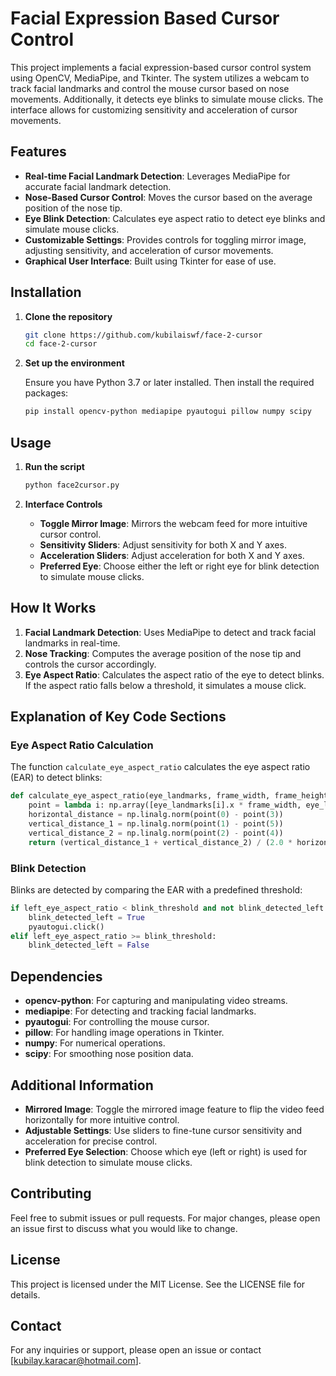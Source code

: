 # Facial Expression Based Cursor Control

This project implements a facial expression-based cursor control system using OpenCV, MediaPipe, and Tkinter. The system utilizes a webcam to track facial landmarks and control the mouse cursor based on nose movements. Additionally, it detects eye blinks to simulate mouse clicks. The interface allows for customizing sensitivity and acceleration of cursor movements.

## Features

- **Real-time Facial Landmark Detection**: Leverages MediaPipe for accurate facial landmark detection.
- **Nose-Based Cursor Control**: Moves the cursor based on the average position of the nose tip.
- **Eye Blink Detection**: Calculates eye aspect ratio to detect eye blinks and simulate mouse clicks.
- **Customizable Settings**: Provides controls for toggling mirror image, adjusting sensitivity, and acceleration of cursor movements.
- **Graphical User Interface**: Built using Tkinter for ease of use.

## Installation

1. **Clone the repository**
    ```bash
    git clone https://github.com/kubilaiswf/face-2-cursor
    cd face-2-cursor
    ```

2. **Set up the environment**

    Ensure you have Python 3.7 or later installed. Then install the required packages:
    ```bash
    pip install opencv-python mediapipe pyautogui pillow numpy scipy
    ```

## Usage

1. **Run the script**
    ```bash
    python face2cursor.py
    ```

2. **Interface Controls**
    - **Toggle Mirror Image**: Mirrors the webcam feed for more intuitive cursor control.
    - **Sensitivity Sliders**: Adjust sensitivity for both X and Y axes.
    - **Acceleration Sliders**: Adjust acceleration for both X and Y axes.
    - **Preferred Eye**: Choose either the left or right eye for blink detection to simulate mouse clicks.

## How It Works

1. **Facial Landmark Detection**: Uses MediaPipe to detect and track facial landmarks in real-time.
2. **Nose Tracking**: Computes the average position of the nose tip and controls the cursor accordingly.
3. **Eye Aspect Ratio**: Calculates the aspect ratio of the eye to detect blinks. If the aspect ratio falls below a threshold, it simulates a mouse click.

## Explanation of Key Code Sections

### Eye Aspect Ratio Calculation

The function `calculate_eye_aspect_ratio` calculates the eye aspect ratio (EAR) to detect blinks:
```python
def calculate_eye_aspect_ratio(eye_landmarks, frame_width, frame_height):
    point = lambda i: np.array([eye_landmarks[i].x * frame_width, eye_landmarks[i].y * frame_height])
    horizontal_distance = np.linalg.norm(point(0) - point(3))
    vertical_distance_1 = np.linalg.norm(point(1) - point(5))
    vertical_distance_2 = np.linalg.norm(point(2) - point(4))
    return (vertical_distance_1 + vertical_distance_2) / (2.0 * horizontal_distance)
```

### Blink Detection

Blinks are detected by comparing the EAR with a predefined threshold:
```python
if left_eye_aspect_ratio < blink_threshold and not blink_detected_left:
    blink_detected_left = True
    pyautogui.click()
elif left_eye_aspect_ratio >= blink_threshold:
    blink_detected_left = False
```

## Dependencies

- **opencv-python**: For capturing and manipulating video streams.
- **mediapipe**: For detecting and tracking facial landmarks.
- **pyautogui**: For controlling the mouse cursor.
- **pillow**: For handling image operations in Tkinter.
- **numpy**: For numerical operations.
- **scipy**: For smoothing nose position data.

## Additional Information

- **Mirrored Image**: Toggle the mirrored image feature to flip the video feed horizontally for more intuitive control.
- **Adjustable Settings**: Use sliders to fine-tune cursor sensitivity and acceleration for precise control.
- **Preferred Eye Selection**: Choose which eye (left or right) is used for blink detection to simulate mouse clicks.

## Contributing

Feel free to submit issues or pull requests. For major changes, please open an issue first to discuss what you would like to change.

## License

This project is licensed under the MIT License. See the LICENSE file for details.

## Contact

For any inquiries or support, please open an issue or contact [kubilay.karacar@hotmail.com].
